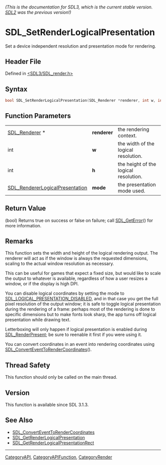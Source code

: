 ###### (This is the documentation for SDL3, which is the current stable version. [SDL2](https://wiki.libsdl.org/SDL2/) was the previous version!)
# SDL_SetRenderLogicalPresentation

Set a device independent resolution and presentation mode for rendering.

## Header File

Defined in [<SDL3/SDL_render.h>](https://github.com/libsdl-org/SDL/blob/main/include/SDL3/SDL_render.h)

## Syntax

```c
bool SDL_SetRenderLogicalPresentation(SDL_Renderer *renderer, int w, int h, SDL_RendererLogicalPresentation mode);
```

## Function Parameters

|                                                                    |              |                                       |
| ------------------------------------------------------------------ | ------------ | ------------------------------------- |
| [SDL_Renderer](SDL_Renderer) *                                     | **renderer** | the rendering context.                |
| int                                                                | **w**        | the width of the logical resolution.  |
| int                                                                | **h**        | the height of the logical resolution. |
| [SDL_RendererLogicalPresentation](SDL_RendererLogicalPresentation) | **mode**     | the presentation mode used.           |

## Return Value

(bool) Returns true on success or false on failure; call
[SDL_GetError](SDL_GetError)() for more information.

## Remarks

This function sets the width and height of the logical rendering output.
The renderer will act as if the window is always the requested dimensions,
scaling to the actual window resolution as necessary.

This can be useful for games that expect a fixed size, but would like to
scale the output to whatever is available, regardless of how a user resizes
a window, or if the display is high DPI.

You can disable logical coordinates by setting the mode to
[SDL_LOGICAL_PRESENTATION_DISABLED](SDL_LOGICAL_PRESENTATION_DISABLED), and
in that case you get the full pixel resolution of the output window; it is
safe to toggle logical presentation during the rendering of a frame:
perhaps most of the rendering is done to specific dimensions but to make
fonts look sharp, the app turns off logical presentation while drawing
text.

Letterboxing will only happen if logical presentation is enabled during
[SDL_RenderPresent](SDL_RenderPresent); be sure to reenable it first if you
were using it.

You can convert coordinates in an event into rendering coordinates using
[SDL_ConvertEventToRenderCoordinates](SDL_ConvertEventToRenderCoordinates)().

## Thread Safety

This function should only be called on the main thread.

## Version

This function is available since SDL 3.1.3.

## See Also

- [SDL_ConvertEventToRenderCoordinates](SDL_ConvertEventToRenderCoordinates)
- [SDL_GetRenderLogicalPresentation](SDL_GetRenderLogicalPresentation)
- [SDL_GetRenderLogicalPresentationRect](SDL_GetRenderLogicalPresentationRect)

----
[CategoryAPI](CategoryAPI), [CategoryAPIFunction](CategoryAPIFunction), [CategoryRender](CategoryRender)

